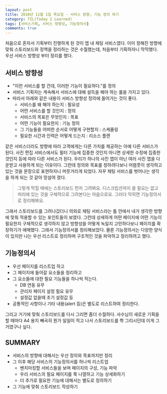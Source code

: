 ```yaml
---
layout: post
title: 2018년 11월 1일 목요일 - 서비스 방향, 기능 정의 하기
category: TIL(Today I Learned)
tags: [서비스기획, 서비스 방향성, 기능정의서]
comments: true
--- 
```


처음으로 혼자서 기획부터 진행하게 된 것이 앱 내 채팅 서비스였다. 이미 정해진 방향에 맞춰 스토리보드와 정책을 정리하는 것은 수월했는데, 처음부터 기획하자니 막막했다. 우선 서비스 방향성 부터 정리를 했다.

## 서비스 방향성

- "이런 서비스를 할 건데, 이러한 기능이 필요하다."를 정의
- 서비스 기획자는 계속해서 서비스에 대해 설득을 해야 하는 롤을 가지고 있다.
- 따라서 아래와 같은 내용이 서비스 방향성 정의에 들어가는 것이 좋다.
    - 서비스를 왜 해야 하는지 : 필요성
    - 어떤 서비스를 할 것인지 : 정의
    - 서비스의 목표은 무엇인지 : 목표
    - 어떤 기능이 필요한지 : 기능 정의
    - 그 기능들을 어떠한 순서로 어떻게 구현할지 : 스케쥴링
    - 필요한 시간과 인력은 어떻게 드는지 : 리소스 플랜

같은 서비스더라도 방향에 따라 고객에게는 다른 가치를 제공하는 아예 다른 서비스가 된다. 사진 편집 서비스에서도 필터 기능에 집중한 것인지 아니면 상세한 수정에 집중한 것인지 등에 따라 다른 서비스가 된다. 우리가 하나의 사진 앱이 아닌 여러 사진 앱을 다운받고 사용하게 되는 이유이다. 그런데 정의와 목표를 정하려다보니 어렴풋이 생각하고 있는 것을 문장으로 표현하자니 머뭇거리게 되었다. 자꾸 채팅 서비스를 벗어나는 생각을 하게 되는 것 같아 망설여 졌다. 

> 그렇게 막힐 때에는 스토리보드 먼저 그려봐요. 디스크립션까지 쓸 필요는 없고 머리에 있는 것을 구체적으로 그려본다는 마음으로요. 그러다 막히면 기능정의서로 정리해봐요.

그래서 스토리보드를 그려나갔더니 의외로 채팅 서비스라는 틀 안에서 내가 생각한 방향에 맞춰 적용할 수 있는 포인트들이 보였다. 그런데 상세하게 어떤 페이지에 어떤 기능이 필요한지 구체적으로 생각하지 않고 방향성을 어떻게 녹일지 고민하다보니 페이지를 확장하기가 애매했다. 그래서 기능정의서를 정리해보았다. 물론 기능정의서는 다양한 양식이 있지만 나는 우선 리스트로 정리하며 구조적인 것을 파악하고 정리하려고 했다.

## 기능정의서
- 우선 페이지를 리스트업 하고 
- 그 페이지에 들어갈 요소들을 정리하고
- 그 요소들에 대한 필요 기능들을 하나씩 적는다.
    - DB 연동 유무
    - 관리자 페이지 설정 필요 유무 
    - 설정값 없을때 초기 설정값 등
- 공통적인 사항이나 기타 내용(alert 등)은 별도로 리스트하여 정리한다.


그리고 거기에 맞춰 스토리보드를 다시 그리면 좀더 수월하다. 사수님이 새로운 기획을 할 때마다 A4 용지 빼곡히 뭔가 일일이 적고 나서 스토리보드를 쫙 그리시던데 이게 그거였구나 싶다.

## SUMMARY
- 서비스의 방향에 대해서는 우선 정의와 목표까지만 정리
- 그 이후 해당 서비스의 기능정의서를 하나씩 리스트업
    - 벤치마킹할 서비스들을 보며 페이지의 구성, 기능 파악
    - 우리 서비스의 필요 페이지를 쭉 나열하고 기능 상세화하기
    - 더 추가로 필요한 기능에 대해서는 별도로 정의하기
- 그 기능에 맞춰 스토리보드 작성하기